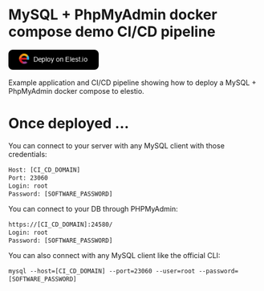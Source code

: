 # MySQL + PhpMyAdmin docker compose demo CI/CD pipeline


<a href="https://dash.elest.io/deploy?source=cicd&social=dockerCompose&url=https://github.com/elestio-examples/mysql"><img src="deploy-on-elestio.png" alt="Deploy on Elest.io" width="180px" /></a>

Example application and CI/CD pipeline showing how to deploy a MySQL + PhpMyAdmin docker compose to elestio.


# Once deployed ...

You can connect to your server with any MySQL client with those credentials:

    Host: [CI_CD_DOMAIN]
    Port: 23060
    Login: root
    Password: [SOFTWARE_PASSWORD]

You can connect to your DB through PHPMyAdmin:

    https://[CI_CD_DOMAIN]:24580/
    Login: root
    Password: [SOFTWARE_PASSWORD]

You can also connect with any MySQL client like the official CLI:

    mysql --host=[CI_CD_DOMAIN] --port=23060 --user=root --password=[SOFTWARE_PASSWORD]
